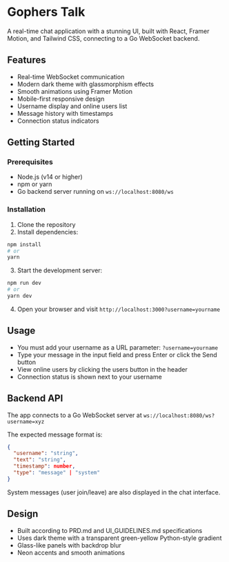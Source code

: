# Gophers Talk

A real-time chat application with a stunning UI, built with React, Framer Motion, and Tailwind CSS, connecting to a Go WebSocket backend.

## Features

- Real-time WebSocket communication
- Modern dark theme with glassmorphism effects
- Smooth animations using Framer Motion
- Mobile-first responsive design
- Username display and online users list
- Message history with timestamps
- Connection status indicators

## Getting Started

### Prerequisites

- Node.js (v14 or higher)
- npm or yarn
- Go backend server running on `ws://localhost:8080/ws`

### Installation

1. Clone the repository
2. Install dependencies:

```bash
npm install
# or
yarn
```

3. Start the development server:

```bash
npm run dev
# or
yarn dev
```

4. Open your browser and visit `http://localhost:3000?username=yourname`

## Usage

- You must add your username as a URL parameter: `?username=yourname`
- Type your message in the input field and press Enter or click the Send button
- View online users by clicking the users button in the header
- Connection status is shown next to your username

## Backend API

The app connects to a Go WebSocket server at `ws://localhost:8080/ws?username=xyz`

The expected message format is:

```json
{
  "username": "string",
  "text": "string",
  "timestamp": number,
  "type": "message" | "system"
}
```

System messages (user join/leave) are also displayed in the chat interface.

## Design

- Built according to PRD.md and UI_GUIDELINES.md specifications
- Uses dark theme with a transparent green-yellow Python-style gradient
- Glass-like panels with backdrop blur
- Neon accents and smooth animations
